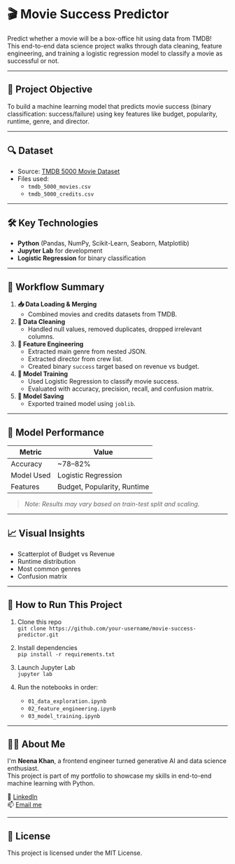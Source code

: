 # 🎬 Movie Success Predictor

Predict whether a movie will be a box-office hit using data from TMDB!  
This end-to-end data science project walks through data cleaning, feature engineering, and training a logistic regression model to classify a movie as successful or not.

---

## 📌 Project Objective

To build a machine learning model that predicts movie success (binary classification: success/failure) using key features like budget, popularity, runtime, genre, and director.

---

## 🔍 Dataset

- Source: [TMDB 5000 Movie Dataset](https://www.kaggle.com/datasets/tmdb/tmdb-movie-metadata)
- Files used:
  - `tmdb_5000_movies.csv`
  - `tmdb_5000_credits.csv`

---

## 🛠️ Key Technologies

- **Python** (Pandas, NumPy, Scikit-Learn, Seaborn, Matplotlib)
- **Jupyter Lab** for development
- **Logistic Regression** for binary classification

---

## 🚀 Workflow Summary

1. **📥 Data Loading & Merging**
   - Combined movies and credits datasets from TMDB.
2. **🧹 Data Cleaning**
   - Handled null values, removed duplicates, dropped irrelevant columns.
3. **🔧 Feature Engineering**
   - Extracted main genre from nested JSON.
   - Extracted director from crew list.
   - Created binary `success` target based on revenue vs budget.
4. **🤖 Model Training**
   - Used Logistic Regression to classify movie success.
   - Evaluated with accuracy, precision, recall, and confusion matrix.
5. **💾 Model Saving**
   - Exported trained model using `joblib`.

---

## 🧪 Model Performance

| Metric       | Value     |
|--------------|-----------|
| Accuracy     | ~78–82%   |
| Model Used   | Logistic Regression |
| Features     | Budget, Popularity, Runtime |

> *Note: Results may vary based on train-test split and scaling.*

---

## 📈 Visual Insights

- Scatterplot of Budget vs Revenue
- Runtime distribution
- Most common genres
- Confusion matrix

---

## 📁 How to Run This Project

1. Clone this repo  
   `git clone https://github.com/your-username/movie-success-predictor.git`

2. Install dependencies  
   `pip install -r requirements.txt`

3. Launch Jupyter Lab  
   `jupyter lab`

4. Run the notebooks in order:
   - `01_data_exploration.ipynb`
   - `02_feature_engineering.ipynb`
   - `03_model_training.ipynb`

---

## 🙋‍♀️ About Me

I'm **Neena Khan**, a frontend engineer turned generative AI and data science enthusiast.  
This project is part of my portfolio to showcase my skills in end-to-end machine learning with Python.

🔗 [LinkedIn](https://www.linkedin.com/in/neenakhan/)  
📫 [Email me](mailto:nk.dev2021@gmail.com)

---

## 📌 License

This project is licensed under the MIT License.


